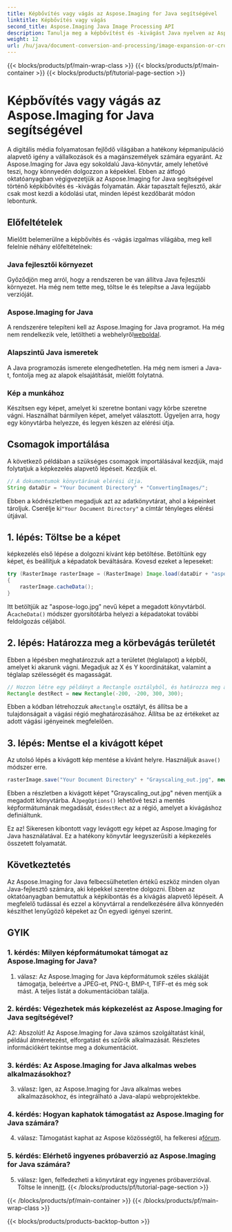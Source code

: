 ```yaml
---
title: Képbővítés vagy vágás az Aspose.Imaging for Java segítségével
linktitle: Képbővítés vagy vágás
second_title: Aspose.Imaging Java Image Processing API
description: Tanulja meg a képbővítést és -kivágást Java nyelven az Aspose.Imaging segítségével. Lépésről lépésre bemutató fejlesztőknek. Fejlessze képkezelési készségeit.
weight: 12
url: /hu/java/document-conversion-and-processing/image-expansion-or-cropping/
---
```


{{< blocks/products/pf/main-wrap-class >}}
{{< blocks/products/pf/main-container >}}
{{< blocks/products/pf/tutorial-page-section >}}

# Képbővítés vagy vágás az Aspose.Imaging for Java segítségével

A digitális média folyamatosan fejlődő világában a hatékony képmanipuláció alapvető igény a vállalkozások és a magánszemélyek számára egyaránt. Az Aspose.Imaging for Java egy sokoldalú Java-könyvtár, amely lehetővé teszi, hogy könnyedén dolgozzon a képekkel. Ebben az átfogó oktatóanyagban végigvezetjük az Aspose.Imaging for Java segítségével történő képkibővítés és -kivágás folyamatán. Akár tapasztalt fejlesztő, akár csak most kezdi a kódolási utat, minden lépést kezdőbarát módon lebontunk.

## Előfeltételek

Mielőtt belemerülne a képbővítés és -vágás izgalmas világába, meg kell felelnie néhány előfeltételnek:

### Java fejlesztői környezet

Győződjön meg arról, hogy a rendszeren be van állítva Java fejlesztői környezet. Ha még nem tette meg, töltse le és telepítse a Java legújabb verzióját.

### Aspose.Imaging for Java

 A rendszerére telepíteni kell az Aspose.Imaging for Java programot. Ha még nem rendelkezik vele, letöltheti a webhelyről[weboldal](https://releases.aspose.com/imaging/java/).

### Alapszintű Java ismeretek

A Java programozás ismerete elengedhetetlen. Ha még nem ismeri a Java-t, fontolja meg az alapok elsajátítását, mielőtt folytatná.

### Kép a munkához

Készítsen egy képet, amelyet ki szeretne bontani vagy körbe szeretne vágni. Használhat bármilyen képet, amelyet választott. Ügyeljen arra, hogy egy könyvtárba helyezze, és legyen készen az elérési útja.

## Csomagok importálása

A következő példában a szükséges csomagok importálásával kezdjük, majd folytatjuk a képkezelés alapvető lépéseit. Kezdjük el.

```java
// A dokumentumok könyvtárának elérési útja.
String dataDir = "Your Document Directory" + "ConvertingImages/";
```

 Ebben a kódrészletben megadjuk azt az adatkönyvtárat, ahol a képeinket tároljuk. Cserélje ki`"Your Document Directory"` a címtár tényleges elérési útjával.

## 1. lépés: Töltse be a képet

képkezelés első lépése a dolgozni kívánt kép betöltése. Betöltünk egy képet, és beállítjuk a képadatok beváltására. Kovesd ezeket a lepeseket:

```java
try (RasterImage rasterImage = (RasterImage) Image.load(dataDir + "aspose-logo.jpg"))
{
    rasterImage.cacheData();
}
```

 Itt betöltjük az "aspose-logo.jpg" nevű képet a megadott könyvtárból. A`cacheData()` módszer gyorsítótárba helyezi a képadatokat további feldolgozás céljából.

## 2. lépés: Határozza meg a körbevágás területét

Ebben a lépésben meghatározzuk azt a területet (téglalapot) a képből, amelyet ki akarunk vágni. Megadjuk az X és Y koordinátákat, valamint a téglalap szélességét és magasságát.

```java
// Hozzon létre egy példányt a Rectangle osztályból, és határozza meg a téglalap X, Y, szélességét és magasságát
Rectangle destRect = new Rectangle(-200, -200, 300, 300);
```

 Ebben a kódban létrehozzuk a`Rectangle` osztályt, és állítsa be a tulajdonságait a vágási régió meghatározásához. Állítsa be az értékeket az adott vágási igényeinek megfelelően.

## 3. lépés: Mentse el a kivágott képet

 Az utolsó lépés a kivágott kép mentése a kívánt helyre. Használjuk a`save()` módszer erre. 

```java
rasterImage.save("Your Document Directory" + "Grayscaling_out.jpg", new JpegOptions(), destRect);
```

Ebben a részletben a kivágott képet "Grayscaling_out.jpg" néven mentjük a megadott könyvtárba. A`JpegOptions()` lehetővé teszi a mentés képformátumának megadását, és`destRect` az a régió, amelyet a kivágáshoz definiáltunk.

Ez az! Sikeresen kibontott vagy levágott egy képet az Aspose.Imaging for Java használatával. Ez a hatékony könyvtár leegyszerűsíti a képkezelés összetett folyamatát.

## Következtetés

Az Aspose.Imaging for Java felbecsülhetetlen értékű eszköz minden olyan Java-fejlesztő számára, aki képekkel szeretne dolgozni. Ebben az oktatóanyagban bemutattuk a képkibontás és a kivágás alapvető lépéseit. A megfelelő tudással és ezzel a könyvtárral a rendelkezésére állva könnyedén készíthet lenyűgöző képeket az Ön egyedi igényei szerint.

## GYIK

### 1. kérdés: Milyen képformátumokat támogat az Aspose.Imaging for Java?
   
1. válasz: Az Aspose.Imaging for Java képformátumok széles skáláját támogatja, beleértve a JPEG-et, PNG-t, BMP-t, TIFF-et és még sok mást. A teljes listát a dokumentációban találja.

### 2. kérdés: Végezhetek más képkezelést az Aspose.Imaging for Java segítségével?

A2: Abszolút! Az Aspose.Imaging for Java számos szolgáltatást kínál, például átméretezést, elforgatást és szűrők alkalmazását. Részletes információkért tekintse meg a dokumentációt.

### 3. kérdés: Az Aspose.Imaging for Java alkalmas webes alkalmazásokhoz?

3. válasz: Igen, az Aspose.Imaging for Java alkalmas webes alkalmazásokhoz, és integrálható a Java-alapú webprojektekbe.

### 4. kérdés: Hogyan kaphatok támogatást az Aspose.Imaging for Java számára?

 4. válasz: Támogatást kaphat az Aspose közösségtől, ha felkeresi a[fórum](https://forum.aspose.com/).

### 5. kérdés: Elérhető ingyenes próbaverzió az Aspose.Imaging for Java számára?

 5. válasz: Igen, felfedezheti a könyvtárat egy ingyenes próbaverzióval. Töltse le innen[itt](https://releases.aspose.com/).
{{< /blocks/products/pf/tutorial-page-section >}}

{{< /blocks/products/pf/main-container >}}
{{< /blocks/products/pf/main-wrap-class >}}

{{< blocks/products/products-backtop-button >}}
